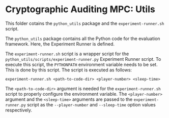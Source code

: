 <!-- # Cryptographic Auditing MPC: Utils

Here, we have the scripts that currently power the examples used to test if MP-SPDZ and doe-suite work together.

We have the following files:

1. `toy-example.sh` - Script powering the toy-example
2. `ml-stuff` - Folder containing the scripts and the shell script for the ml-example

## toy-example.sh - Usage
The `toy-example.sh` script expects the following arguments

```
toy-example.sh <Player-ID> <num-of-secs-to-sleep> <total-num-players> <hostname-of-player-0> <abs-path-to-code-dir>
```

- `<Player-ID>` - The 0-based id of the player involved in the MP-SPDZ run
- `<num-of-secs-to-sleep>` - The number of seconds to sleep to allow for the different player in the MP-SPDZ run to syncronize
- `<total-num-players>` - The total number of entities involved in the MP-SPDZ run
- `<hostname-of-player-0>` - The hostname of the server that runs player 0. Player 0 has a special role in MP-SPDZ as it directs all the communication between the different players
- `<abs-path-to-code-dir>` - Due to how doe-suite executes experiments, the script needs to know the absolute path of the code dir, so that it can find the MP-SPDZ dir, as MP-SPDZ expects to be executed at the place where all its binaries are located. -->

# Cryptographic Auditing MPC: Utils

This folder cotains the `python_utils` package and the `experiment-runner.sh` script.

The `python_utils` package contains all the Python code for the evaluation framework. Here, the Experiment Runner is defined.

The `experiment-runner.sh` script is a wrapper script for the `python_utils/scripts/experiment-runner.py` Experiment Runner script.
To execute this script, the `PYTHONPATH` environment variable needs to be set. This is done by this script. 
The script is executed as follows:
```
experiment-runner.sh <path-to-code-dir> <player-number> <sleep-time>
```
The `<path-to-code-dir>` argument is needed for the `experiment-runner.sh` script to properly configure the environment variable.
The `<player-number>` argument and the `<sleep-time>` arguments are passed to the `experiment-runner.py` script as the 
`--player-number` and `--sleep-time` option values respectively.
